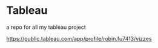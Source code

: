 # Tableau
a repo for all my tableau project

https://public.tableau.com/app/profile/robin.fu7413/vizzes
